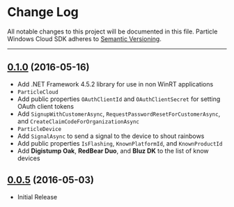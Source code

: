 # Change Log

All notable changes to this project will be documented in this file.
Particle Windows Cloud SDK adheres to [Semantic Versioning](http://semver.org/).

---

## [0.1.0](https://github.com/spark/particle-windows-sdk/tag/v0.1.0) (2016-05-16)

* Add .NET Framework 4.5.2 library for use in non WinRT applications
* `ParticleCloud`
 * Add public properties `OAuthClientId` and `OAuthClientSecret` for setting OAuth client tokens
 * Add `SignupWithCustomerAsync`, `RequestPasswordResetForCustomerAsync`, and `CreateClaimCodeForOrganizationAsync`
* `ParticleDevice`
 * Add `SignalAsync` to send a signal to the device to shout rainbows
 * Add public properties `IsFlashing`, `KnownPlatformId`, and `KnownProductId`
 * Add **Digistump Oak**, **RedBear Duo**, and **Bluz DK** to the list of know devices

## [0.0.5](https://github.com/spark/particle-windows-sdk/releases/tag/v0.0.5) (2016-05-03)

* Initial Release
